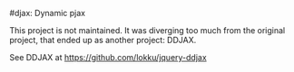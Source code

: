 #djax: Dynamic pjax

This project is not maintained. It was diverging too much from the original project, that ended up as another project: DDJAX.

See DDJAX at https://github.com/lokku/jquery-ddjax 
